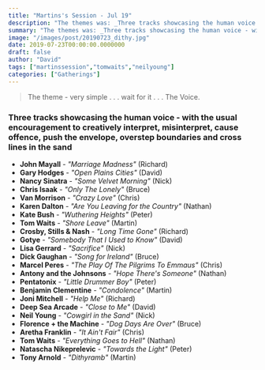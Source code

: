 ```yaml
---
title: "Martins's Session - Jul 19"
description: "The themes was: _Three tracks showcasing the human voice - with the usual encouragement to creatively interpret, misinterpret, cause offence, push the envelope, overstep boundaries and cross lines in the sand._"
summary: "The themes was: _Three tracks showcasing the human voice - with the usual encouragement to creatively interpret, misinterpret, cause offence, push the envelope, overstep boundaries and cross lines in the sand._"
image: "/images/post/20190723_dithy.jpg"
date: 2019-07-23T00:00:00.0000000
draft: false
author: "David"
tags: ["martinssession","tomwaits","neilyoung"]
categories: ["Gatherings"]
---
```

> The theme - very simple . . . wait for it . . . The Voice.

### Three tracks showcasing the human voice - with the usual encouragement to creatively interpret, misinterpret, cause offence, push the envelope, overstep boundaries and cross lines in the sand
- **John Mayall** - _"Marriage Madness"_ (Richard)
- **Gary Hodges** - _"Open Plains Cities"_ (David)
- **Nancy Sinatra** - _"Some Velvet Morning"_ (Nick)
- **Chris Isaak** - _"Only The Lonely"_ (Bruce)
- **Van Morrison** - _"Crazy Love"_ (Chris)
- **Karen Dalton** - _"Are You Leaving for the Country"_ (Nathan)
- **Kate Bush** - _"Wuthering Heights"_ (Peter)
- **Tom Waits** - _"Shore Leave"_ (Martin)
- **Crosby, Stills & Nash** - _"Long Time Gone"_ (Richard)
- **Gotye** - _"Somebody That I Used to Know"_ (David)
- **Lisa Gerrard** - _"Sacrifice"_ (Nick)
- **Dick Gaughan** - _"Song for Ireland"_ (Bruce)
- **Marcel Peres** - _"The Play Of The Pilgrims To Emmaus"_ (Chris)
- **Antony and the Johnsons** - _"Hope There's Someone"_ (Nathan)
- **Pentatonix** - _"Little Drummer Boy"_ (Peter)
- **Benjamin Clementine** - _"Condolence"_ (Martin)
- **Joni Mitchell** - _"Help Me"_ (Richard)
- **Deep Sea Arcade** - _"Close to Me"_ (David)
- **Neil Young** - _"Cowgirl in the Sand"_ (Nick)
- **Florence + the Machine** - _"Dog Days Are Over"_ (Bruce)
- **Aretha Franklin** - _"It Ain't Fair"_ (Chris)
- **Tom Waits** - _"Everything Goes to Hell"_ (Nathan)
- **Natascha Nikeprelevic** - _"Towards the Light"_ (Peter)
- **Tony Arnold** - _"Dithyramb"_ (Martin)
